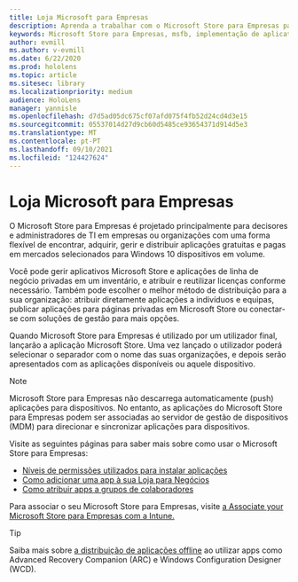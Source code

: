 ```yaml
---
title: Loja Microsoft para Empresas
description: Aprenda a trabalhar com o Microsoft Store para Empresas para publicar as suas aplicações de realidade mista no seu negócio.
keywords: Microsoft Store para Empresas, msfb, implementação de aplicativos, loja
author: evmill
ms.author: v-evmill
ms.date: 6/22/2020
ms.prod: hololens
ms.topic: article
ms.sitesec: library
ms.localizationpriority: medium
audience: HoloLens
manager: yannisle
ms.openlocfilehash: d7d5ad05dc675cf07afd075f4fb52d24cd4d3e15
ms.sourcegitcommit: 05537014d27d9cb60d5485ce93654371d914d5e3
ms.translationtype: MT
ms.contentlocale: pt-PT
ms.lasthandoff: 09/10/2021
ms.locfileid: "124427624"
---
```

# <a name="microsoft-store-for-business"></a>Loja Microsoft para Empresas

O Microsoft Store para Empresas é projetado principalmente para decisores e administradores de TI em empresas ou organizações com uma forma flexível de encontrar, adquirir, gerir e distribuir aplicações gratuitas e pagas em mercados selecionados para Windows 10 dispositivos em volume. 

Você pode gerir aplicativos Microsoft Store e aplicações de linha de negócio privadas em um inventário, e atribuir e reutilizar licenças conforme necessário. Também pode escolher o melhor método de distribuição para a sua organização: atribuir diretamente aplicações a indivíduos e equipas, publicar aplicações para páginas privadas em Microsoft Store ou conectar-se com soluções de gestão para mais opções.

Quando Microsoft Store para Empresas é utilizado por um utilizador final, lançarão a aplicação Microsoft Store. Uma vez lançado o utilizador poderá selecionar o separador com o nome das suas organizações, e depois serão apresentados com as aplicações disponíveis ou aquele dispositivo.

> [!Note] 
> Microsoft Store para Empresas não descarrega automaticamente (push) aplicações para dispositivos. No entanto, as aplicações do Microsoft Store para Empresas podem ser associadas ao servidor de gestão de dispositivos (MDM) para direcionar e sincronizar aplicações para dispositivos.

Visite as seguintes páginas para saber mais sobre como usar o Microsoft Store para Empresas:

* [Níveis de permissões utilizados para instalar aplicações](/mem/intune/configuration/device-restrictions-windows-holographic#app-store)
* [Como adicionar uma app à sua Loja para Negócios](/mem/intune/apps/store-apps-windows)
* [Como atribuir apps a grupos de colaboradores](/mem/intune/apps/windows-store-for-business)

Para associar o seu Microsoft Store para Empresas, visite [a Associate your Microsoft Store para Empresas com a Intune.](/mem/intune/apps/windows-store-for-business#associate-your-microsoft-store-for-business-account-with-intune)

> [!Tip]
> Saiba mais sobre [a distribuição de aplicações offline](/microsoft-store/distribute-offline-apps) ao utilizar apps como Advanced Recovery Companion (ARC) e Windows Configuration Designer (WCD).
